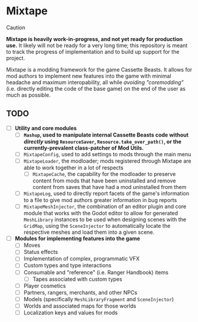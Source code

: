 # Mixtape
> [!CAUTION]
> **Mixtape is heavily work-in-progress, and not yet ready for production use.** It likely will not be ready for a very long time; this repository is meant to track the progress of implementation and to build up support for the project.

Mixtape is a modding framework for the game Cassette Beasts. It allows for mod authors to implement new features into the game with minimal headache and maximum interopability, all while _avoiding "coremodding"_ (i.e. directly editing the code of the base game) on the end of the user as much as possible.

## TODO
- [ ] **Utility and core modules**
  - [ ] **`Mashup`, used to manipulate internal Cassette Beasts code without _directly_ using `ResourceSaver`, `Resource.take_over_path()`, or the currently-prevalent class-patcher of Mod Utils.**
  - [ ] `MixtapeConfig`, used to add settings to mods through the main menu
  - [ ] `MixtapeLoader`, the modloader; mods registered through Mixtape are able to work together in a lot of respects
    - [ ] `MixtapeCache`, the capability for the modloader to preserve content from mods that have been uninstalled and remove content from saves that have had a mod uninstalled from them
  - [ ] `MixtapeLog`, used to directly report facets of the game's information to a file to give mod authors greater information in bug reports
  - [ ] `MixtapeMeshInjector`, the combination of an editor plugin and core module that works with the Godot editor to allow for generated `MeshLibrary` instances to be used when designing scenes with the `GridMap`, using the `SceneInjector` to automatically locate the respective meshes and load them into a given scene.
- [ ] **Modules for implementing features into the game**
  - [ ] Moves
  - [ ] Status effects
  - [ ] Implementation of complex, programmatic VFX
  - [ ] Custom types and type interactions
  - [ ] Consumable and "reference" (i.e. Ranger Handbook) items
    - [ ] Tapes associated with custom types
  - [ ] Player cosmetics
  - [ ] Partners, rangers, merchants, and other NPCs
  - [ ] Models (specifically `MeshLibraryFragment` and `SceneInjector`)
  - [ ] Worlds and associated maps for those worlds
  - [ ] Localization keys and values for mods
